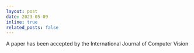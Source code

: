 ```yaml
---
layout: post
date: 2023-05-09
inline: true
related_posts: false
---
```


A paper has been accepted by the International Journal of Computer Vision

